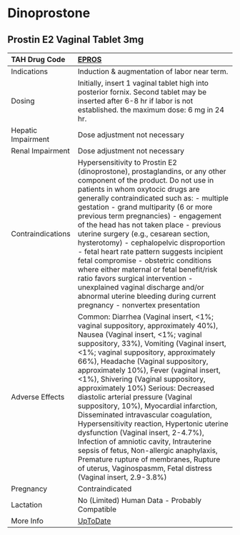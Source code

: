 # Dinoprostone

## Prostin E2 Vaginal Tablet 3mg

| TAH Drug Code      | [EPROS](https://www.tahsda.org.tw/drugs/hissearch.php?drug_code=EPROS)                                                                                                                                                                                                                                                                                                                                                                                                                                                                                                                                                                                                                                                                                                            |
|:-------------------|:----------------------------------------------------------------------------------------------------------------------------------------------------------------------------------------------------------------------------------------------------------------------------------------------------------------------------------------------------------------------------------------------------------------------------------------------------------------------------------------------------------------------------------------------------------------------------------------------------------------------------------------------------------------------------------------------------------------------------------------------------------------------------------|
| Indications        | Induction & augmentation of labor near term.                                                                                                                                                                                                                                                                                                                                                                                                                                                                                                                                                                                                                                                                                                                                      |
| Dosing             | Initially, insert 1 vaginal tablet high into posterior fornix. Second tablet may be inserted after 6-8 hr if labor is not established. the maximum dose: 6 mg in 24 hr.                                                                                                                                                                                                                                                                                                                                                                                                                                                                                                                                                                                                           |
| Hepatic Impairment | Dose adjustment not necessary                                                                                                                                                                                                                                                                                                                                                                                                                                                                                                                                                                                                                                                                                                                                                     |
| Renal Impairment   | Dose adjustment not necessary                                                                                                                                                                                                                                                                                                                                                                                                                                                                                                                                                                                                                                                                                                                                                     |
| Contraindications  | Hypersensitivity to Prostin E2 (dinoprostone), prostaglandins, or any other component of the product. Do not use in patients in whom oxytocic drugs are generally contraindicated such as: - multiple gestation - grand multiparity (6 or more previous term pregnancies) - engagement of the head has not taken place - previous uterine surgery (e.g., cesarean section, hysterotomy) - cephalopelvic disproportion - fetal heart rate pattern suggests incipient fetal compromise - obstetric conditions where either maternal or fetal benefit/risk ratio favors surgical intervention - unexplained vaginal discharge and/or abnormal uterine bleeding during current pregnancy - nonvertex presentation                                                                     |
| Adverse Effects    | Common: Diarrhea (Vaginal insert, <1%; vaginal suppository, approximately 40%), Nausea (Vaginal insert, <1%; vaginal suppository, 33%), Vomiting (Vaginal insert, <1%; vaginal suppository, approximately 66%), Headache (Vaginal suppository, approximately 10%), Fever (vaginal insert, <1%), Shivering (Vaginal suppository, approximately 10%) Serious: Decreased diastolic arterial pressure (Vaginal suppository, 10%), Myocardial infarction, Disseminated intravascular coagulation, Hypersensitivity reaction, Hypertonic uterine dysfunction (Vaginal insert, 2-4.7%), Infection of amniotic cavity, Intrauterine sepsis of fetus, Non-allergic anaphylaxis, Premature rupture of membranes, Rupture of uterus, Vaginospasmm, Fetal distress (Vaginal insert, 2.9-3.8%) |
| Pregnancy          | Contraindicated                                                                                                                                                                                                                                                                                                                                                                                                                                                                                                                                                                                                                                                                                                                                                                   |
| Lactation          | No (Limited) Human Data - Probably Compatible                                                                                                                                                                                                                                                                                                                                                                                                                                                                                                                                                                                                                                                                                                                                     |
| More Info          | [UpToDate](https://www.uptodate.com/contents/dinoprostone-drug-information)                                                                                                                                                                                                                                                                                                                                                                                                                                                                                                                                                                                                                                                                                                       |


